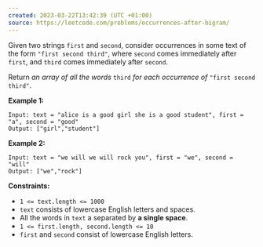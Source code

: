 ```yaml
---
created: 2023-03-22T13:42:39 (UTC +01:00)
source: https://leetcode.com/problems/occurrences-after-bigram/
---
```

Given two strings `first` and `second`, consider occurrences in some text of the form `"first second third"`, where `second` comes immediately after `first`, and `third` comes immediately after `second`.

Return _an array of all the words_ `third` _for each occurrence of_ `"first second third"`.

**Example 1:**

```
Input: text = "alice is a good girl she is a good student", first = "a", second = "good"
Output: ["girl","student"]

```

**Example 2:**

```
Input: text = "we will we will rock you", first = "we", second = "will"
Output: ["we","rock"]

```

**Constraints:**

-   `1 <= text.length <= 1000`
-   `text` consists of lowercase English letters and spaces.
-   All the words in `text` a separated by **a single space**.
-   `1 <= first.length, second.length <= 10`
-   `first` and `second` consist of lowercase English letters.
